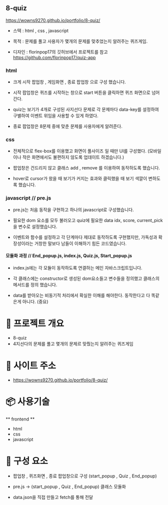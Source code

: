 ## 8-quiz

https://wowns9270.github.io/portfolio/8-quiz/

- 스택 : html , css , javascript

- 목적 : 문제를 풀고 사용자가 몇개의 문제를 맞추었는지 알려주는 퀴즈게임.

- 디자인 : florinpop17의 깃허브에서 프로젝트를 참고 https://github.com/florinpop17/quiz-app

### html

- 크게 시작 팝업창 , 게임화면 , 종료 팝업창 으로 구성 했습니다.

- 시작 팝업창은 퀴즈를 시작하는 창으로 start 버튼을 클릭하면 퀴즈 화면으로 넘어간다.

- quiz는 보기가 4개로 구성된 사지선다 문제로 각 문제마다 data-key를 설정하여 구별하여 이벤트 위임을 사용할 수 있게 하였다.

- 종료 팝업창은 8문제 중에 맞춘 문제를 사용자에게 알려준다.

### css

- 전체적으로 flex-box를 이용했고 화면이 풀사이즈 일 때만 UI를 구성했다. (모바일이나 작은 화면에서도 불편하지 않도록 업데이트 하겠습니다.)

- 팝업창은 건드리지 않고 클래스 add , remove 를 이용하여 동작하도록 했습니다.

- hover로 cursor가 왔을 때 보기가 커지는 효과와 클릭했을 때 보기 색깔이 변하도록 했습니다.

### javascript // pre.js

- pre.js는 처음 동작을 구현하고 하나의 javascript로 구성했습니다.

- 필요한 dom 요소를 모두 불러오고 quiz에 필요한 data idx, score, current_pick을 변수로 설정했습니다.

- 이벤트와 함수를 설정하고 각 단계마다 제대로 동작하도록 구현했지만, 가독성과 확장성이라는 거창한 말보다 남들이 이해하기 힘든 코드였습니다.

#### 모듈화 과정 // End_popup.js, index.js, Quiz.js, Start_popup.js

- index.js에는 각 모듈이 동작하도록 연결하는 메인 자바스크립트입니다.

- 각 클래스에는 constructor로 생성된 dom요소들고 변수들을 정의했고 클래스의 메서드를 정의 했습니다.

- data를 받아오는 비동기적 처리에서 확실한 이해를 해야한다. 동작한다고 다 똑같은게 아니다. (중요)



#  :tada: 프로젝트 개요 
- 8-quiz
- 4지선다의 문제를 풀고 몇개의 문제르 맞췄는지 알려주는 퀴즈게임

# :apple: 사이트 주소
- https://wowns9270.github.io/portfolio/8-quiz/

# :package: 사용기술
** frontend **
- html
- css
- javascript

# :ocean: 구성 요소

- 팝업창 , 퀴즈화면 , 종료 팝업창으로 구성 (start_popup , Quiz , End_popup)

- pre.js -> (start_popup , Quiz , End_popup) 클래스 모듈화

- data.json을 직접 만들고 fetch를 통해 전달


